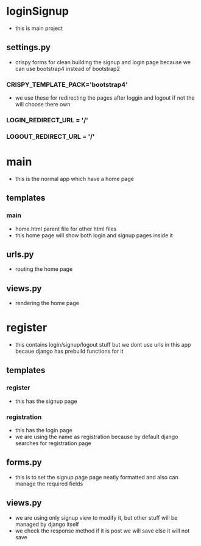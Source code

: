 # loginSignup
- this is main project
## settings.py
- crispy forms for clean building the signup and login page because we can use bootstrap4 instead of bootstrap2
### CRISPY_TEMPLATE_PACK='bootstrap4'
- we use these for redirecting the pages after loggin and logout if not the will choose there own
### LOGIN_REDIRECT_URL = '/' 
### LOGOUT_REDIRECT_URL = '/'
# main
- this is the normal app which have a home page
## templates
### main
- home.html parent file for other html files
- this home page will show both login and signup pages inside it
## urls.py
- routing  the home page 
## views.py
- rendering the home page


# register
- this contains login/signup/logout stuff but we dont use urls in this app becaue django has prebuild functions for it
## templates
### register
- this has the signup page
### registration
- this has the login page
- we are using the name as registration because by default django searches for registration page
## forms.py
- this is to set the signup page page neatly formatted and also can manage the required fields
## views.py
- we are using only signup view to modify it, but other stuff will be managed by django itself
- we check the response method if it is post we will save else it will not save
